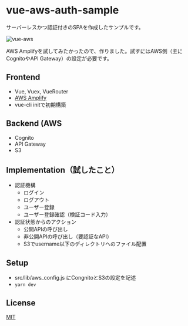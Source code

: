 # vue-aws-auth-sample

サーバーレスかつ認証付きのSPAを作成したサンプルです。

![vue-aws](https://user-images.githubusercontent.com/1762675/34356925-a2672a5e-ea85-11e7-8c07-cb6807eb4d88.png)

AWS Amplifyを試してみたかったので、作りました。試すにはAWS側（主にCognitoやAPI Gateway）の設定が必要です。

## Frontend
  
  - Vue, Vuex, VueRouter
  - [AWS Amplify](https://github.com/aws/aws-amplify)
  - vue-cli initで初期構築

## Backend (AWS

  - Cognito
  - API Gateway
  - S3

## Implementation（試したこと）

 - 認証機構
   - ログイン
   - ログアウト
   - ユーザー登録
   - ユーザー登録確認（検証コード入力） 
 - 認証状態からのアクション
   - 公開APIの呼び出し
   - 非公開APIの呼び出し（要認証なAPI）
   - S3でusername以下のディレクトリへのファイル配置

## Setup

  - src/lib/aws_config.js にCongnitoとS3の設定を記述
  - `yarn dev`

## License

[MIT](https://opensource.org/licenses/MIT)
